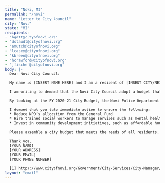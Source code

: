 ```yaml
---
title: "Novi, MI"
permalink: "/novi"
name: "Letter to City Council"
city: "Novi"
state: "MI"
recipients:
- "bgatt@cityofnovi.org"
- "dstaudt@cityofnovi.org"
- "amutch@cityofnovi.org"
- "lcasey@cityofnovi.org"
- "kbreen@cityofnovi.org"
- "hcrawford@cityofnovi.org"
- "jfischer@cityofnovi.org"
body: |-
  Dear Novi City Council:

  My name is [INSERT NAME HERE] and I am a resident of [INSERT CITY/NEIGHBORHOOD]. Recently, the country has begun to understand how pervasive systemic racism is and the role police brutality plays in contributing to this culture. I believe it is important that we do our best within our own community to identify ways to end these injustices.

  I am writing to demand that the Novi City Council adopt a budget that prioritizes community well-being, and redirects funding away from the police. Although the FY 2020-21 budget has been approved, I am asking for a reconsideration. The budget reflects a lack of concern in regard to social services from the government, such as education, healthcare access, and financial assistance. Investing in these areas will only strengthen our community and help promote equality amongst Novi’s residents. By reallocating funds, Novi can focus on having a culture that promotes diversity, by offering social services.

  By looking at the FY 2020-21 City Budget, the Novi Police Department (NPD) is overwhelmingly represented. For one, about 55% of the Property Tax is directed to Public Safety. Only 14% is dedicated to Parks, Recreation, & Cultural Services and Community Development. Secondly, the General Fund allocates about $14 million to NPD, which is significantly greater than community and economic development [1].

  I demand that you take immediate action to ensure the following:
  * Reduce NPD’s allocation from the General Fund
  * Hire trained social workers to manage services such as mental health, substance abuse, and domestic violence
  * Invest in community development initiatives, such as affordable housing, education, and youth services

  Please assemble a city budget that meets the needs of all residents. The time is now to demilitarize the NPD and invest in social services.

  Thank you,
  [YOUR NAME]
  [YOUR ADDRESS]
  [YOUR EMAIL]
  [YOUR PHONE NUMBER]

  [1] https://www.cityofnovi.org/Government/City-Services/City-Manager/Budget-and-Multi-Year-Financial-Plan-(Current-and/Budget2020-2021Recommended.aspx
layout: "email"
---
```


